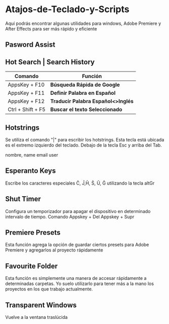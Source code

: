 # Atajos-de-Teclado-y-Scripts
Aquí podrás encontrar algunas utilidades para windows, Adobe Premiere y After Effects para ser más rápido y eficiente

## Pasword Assist


## Hot Search | Search History
| Comando  |Función   |
| ------------ | ------------ |
|AppsKey + F10   |**Búsqueda Rápida de Google**   |
|AppsKey + F11   |**Definir Palabra en Español**   |
|AppsKey + F12 | **Traducir Palabra Español<>Inglés**|
|Ctrl + Shift + F5| **Buscar el texto Seleccionado**|


## Hotstrings
Se utiliza el comando "|" para escribir los hotstrings. Esta tecla está ubicada es el extremo izquierdo del teclado. Debajo de la tecla Esc y arriba del Tab.

nombre, name
email
user

## Esperanto Keys
Escribe los caracteres especiales Ĉ, Ĵ,Ĥ, Ŝ, Ŭ, Ĝ utilizando la tecla altGr

## Shut Timer
Configura un temporizador para apagar el dispositivo en determinado intervalo de tiempo.
Comando 
Appskey + Del 
Appskey + Supr

## Premiere Presets
Esta función agrega la opción de guardar ciertos presets para Adobe Premiere y agregarlos al proyecto rápidamente

## Favourite Folder
Esta función es simplemente una manera de accesar rápidamente a determinadas carpetas.
Yo suelo utilizarlo para tener más a la mano los proyectos en los que trabajo actualmente.

## Transparent Windows
Vuelve a la ventana traslúcida